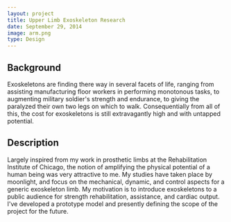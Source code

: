 ```yaml
---
layout: project
title: Upper Limb Exoskeleton Research
date: September 29, 2014
image: arm.png
type: Design
---
```


## Background
Exoskeletons are finding there way in several facets of life, ranging from assisting manufacturing floor workers in performing monotonous tasks, to augmenting military soldier's strength and endurance, to giving the paralyzed their own two legs on which to walk.  Consequentially from all of this, the cost for exoskeletons is still extravagantly high and with untapped potential.

## Description
Largely inspired from my work in prosthetic limbs at the Rehabilitation Institute of Chicago, the notion of amplifying the physical potential of a human being was very attractive to me.  My studies have taken place by moonlight, and focus on the mechanical, dynamic, and control aspects for a generic exoskeleton limb.  My motivation is to introduce exoskeletons to a public audience for strength rehabilitation, assistance, and cardiac output.  I've developed a prototype model and presently defining the scope of the project for the future.
